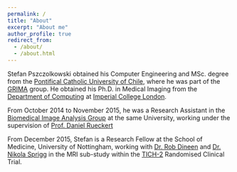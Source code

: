 ```yaml
---
permalink: /
title: "About"
excerpt: "About me"
author_profile: true
redirect_from: 
  - /about/
  - /about.html
---
```


Stefan Pszczolkowski obtained his Computer Engineering and MSc. degree from the <a href="http://www.uc.cl/" target="_blank">Pontifical Catholic University of Chile</a>, 
where he was part of the <a href="http://grima.ing.puc.cl/" target="_blank">GRIMA</a> group. He obtained his Ph.D. in Medical Imaging from the 
<a href="http://www3.imperial.ac.uk/computing/" target="_blank">Department of Computing</a> at <a href="http://www3.imperial.ac.uk/" target="_blank">Imperial College London</a>. 

From October 2014 to November 2015, he was a Research Assistant in the <a href="http://biomedic.doc.ic.ac.uk/" target="_blank">Biomedical Image Analysis Group</a> at the same University, 
working under the supervision of <a href="http://www.doc.ic.ac.uk/~dr" target="_blank">Prof. Daniel Rueckert</a>

From December 2015, Stefan is a Research Fellow at the School of Medicine, University of Nottingham, working with 
<a href="https://www.nottingham.ac.uk/medicine/people/rob.dineen" target="_blank">Dr. Rob Dineen</a> and 
<a href="https://www.nottingham.ac.uk/medicine/people/nikola.sprigg" target="_blank">Dr. Nikola Sprigg</a> in the MRI sub-study within the <a href="http://tich-2.org" target="_blank">TICH-2</a>
Randomised Clinical Trial.